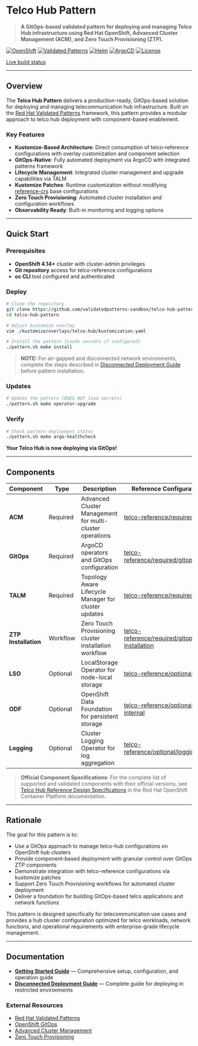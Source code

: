 # Telco Hub Pattern

> **A GitOps-based validated pattern for deploying and managing Telco Hub infrastructure using Red Hat OpenShift, Advanced Cluster Management (ACM), and Zero Touch Provisioning (ZTP).**

[![OpenShift](https://img.shields.io/badge/OpenShift-4.14+-red?logo=redhat)](https://www.redhat.com/en/technologies/cloud-computing/openshift)
[![Validated Patterns](https://img.shields.io/badge/Validated-Patterns-blue)](https://validatedpatterns.io/)
[![Helm](https://img.shields.io/badge/Helm-3.8+-blue?logo=helm)](https://helm.sh/)
[![ArgoCD](https://img.shields.io/badge/ArgoCD-GitOps-green?logo=argo)](https://argoproj.github.io/cd/)
[![License](https://img.shields.io/badge/License-Apache%202.0-blue.svg)](https://opensource.org/licenses/Apache-2.0)

[Live build status](https://validatedpatterns.io/ci/?pattern=telco-hub)

---

## Overview

The **Telco Hub Pattern** delivers a production-ready, GitOps-based solution for deploying and managing telecommunication hub infrastructure. Built on the [Red Hat Validated Patterns](https://validatedpatterns.io/) framework, this pattern provides a modular approach to telco hub deployment with component-based enablement.

### Key Features

- **Kustomize-Based Architecture**: Direct consumption of telco-reference configurations with overlay customization and component selection
- **GitOps-Native**: Fully automated deployment via ArgoCD with integrated patterns framework
- **Lifecycle Management**: Integrated cluster management and upgrade capabilities via TALM
- **Kustomize Patches**: Runtime customization without modifying [reference-crs](https://github.com/openshift-kni/telco-reference/tree/main/telco-hub/configuration/reference-crs) base configurations
- **Zero Touch Provisioning**: Automated cluster installation and configuration workflows
- **Observability Ready**: Built-in monitoring and logging options

---

## Quick Start

### Prerequisites

- **OpenShift 4.14+** cluster with cluster-admin privileges
- **Git repository** access for telco-reference configurations
- **oc CLI** tool configured and authenticated

### Deploy

```bash
# Clone the repository
git clone https://github.com/validatedpatterns-sandbox/telco-hub-pattern.git
cd telco-hub-pattern

# Adjust kustomize overlay
vim ./kustomize/overlays/telco-hub/kustomization.yaml

# Install the pattern (Loads secrets if configured)
./pattern.sh make install
```

> **NOTE:** For air-gapped and disconnected network environments, complete the steps described in [Disconnected Deployment Guide](docs/disconnected-deployment.md) before pattern installation.

### Updates

```bash
# Update the pattern (DOES NOT load secrets)
./pattern.sh make operator-upgrade
```

### Verify

```bash
# Check pattern deployment status
./pattern.sh make argo-healthcheck
```

**Your Telco Hub is now deploying via GitOps!**

---

## Components

| Component            | Type     | Description                                              | Reference Configuration                                                                                                                                                     |
|----------------------|----------|----------------------------------------------------------|-----------------------------------------------------------------------------------------------------------------------------------------------------------------------------|
| **ACM**              | Required | Advanced Cluster Management for multi-cluster operations | [telco-reference/required/acm](https://github.com/openshift-kni/telco-reference/tree/main/telco-hub/configuration/reference-crs/required/acm)                              |
| **GitOps**           | Required | ArgoCD operators and GitOps configuration                | [telco-reference/required/gitops](https://github.com/openshift-kni/telco-reference/tree/main/telco-hub/configuration/reference-crs/required/gitops)                        |
| **TALM**             | Required | Topology Aware Lifecycle Manager for cluster updates     | [telco-reference/required/talm](https://github.com/openshift-kni/telco-reference/tree/main/telco-hub/configuration/reference-crs/required/talm)                            |
| **ZTP Installation** | Workflow | Zero Touch Provisioning cluster installation workflow    | [telco-reference/required/gitops/ztp-installation](https://github.com/openshift-kni/telco-reference/tree/main/telco-hub/configuration/reference-crs/required/gitops/ztp-installation) |
| **LSO**              | Optional | LocalStorage Operator for node-local storage             | [telco-reference/optional/lso](https://github.com/openshift-kni/telco-reference/tree/main/telco-hub/configuration/reference-crs/optional/lso)                              |
| **ODF**              | Optional | OpenShift Data Foundation for persistent storage         | [telco-reference/optional/odf-internal](https://github.com/openshift-kni/telco-reference/tree/main/telco-hub/configuration/reference-crs/optional/odf-internal)            |
| **Logging**          | Optional | Cluster Logging Operator for log aggregation             | [telco-reference/optional/logging](https://github.com/openshift-kni/telco-reference/tree/main/telco-hub/configuration/reference-crs/optional/logging)                      |

> **Official Component Specifications**: For the complete list of supported and validated components with their official versions, see [Telco Hub Reference Design Specifications](https://docs.redhat.com/en/documentation/openshift_container_platform/latest/html/scalability_and_performance/telco-hub-ref-design-specs#telco-hub-software-stack_telco-hub) in the Red Hat OpenShift Container Platform documentation.

---

## Rationale

The goal for this pattern is to:

- Use a GitOps approach to manage telco-hub configurations on OpenShift hub clusters
- Provide component-based deployment with granular control over GitOps ZTP components
- Demonstrate integration with telco-reference configurations via kustomize patches
- Support Zero Touch Provisioning workflows for automated cluster deployment
- Deliver a foundation for building GitOps-based telco applications and network functions

This pattern is designed specifically for telecommunication use cases and provides a hub cluster configuration optimized for telco workloads, network functions, and operational requirements with enterprise-grade lifecycle management.

---

## Documentation

- **[Getting Started Guide](docs/getting-started.md)** — Comprehensive setup, configuration, and operation guide
- **[Disconnected Deployment Guide](docs/disconnected-deployment.md)** — Complete guide for deploying in restricted environments

### External Resources

- [Red Hat Validated Patterns](https://validatedpatterns.io/learn)
- [OpenShift GitOps](https://docs.redhat.com/en/documentation/red_hat_openshift_gitops/latest/html/understanding_openshift_gitops/about-redhat-openshift-gitops)
- [Advanced Cluster Management](https://access.redhat.com/documentation/en-us/red_hat_advanced_cluster_management_for_kubernetes/)
- [Zero Touch Provisioning](https://docs.openshift.com/container-platform/latest/scalability_and_performance/ztp_far_edge/ztp-deploying-far-edge-clusters-at-scale.html)
